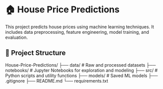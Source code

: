 # 🏠 House Price Predictions

This project predicts house prices using machine learning techniques. It includes data preprocessing, feature engineering, model training, and evaluation.

## 📁 Project Structure

House-Price-Predictions/ ├── data/ # Raw and processed datasets ├── notebooks/ # Jupyter Notebooks for exploration and modeling ├── src/ # Python scripts and utility functions ├── models/ # Saved ML models ├── .gitignore ├── README.md └── requirements.txt

